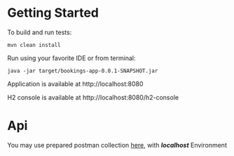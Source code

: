 # Getting Started

To build and run tests:
```
mvn clean install
```

Run using your favorite IDE or from terminal:
```
java -jar target/bookings-app-0.0.1-SNAPSHOT.jar
```

Application is available at http://localhost:8080

H2 console is available at http://localhost:8080/h2-console

# Api
You may use prepared postman collection [here](https://www.postman.com/pagels-team/workspace/public/collection/8378286-435835dc-ffa4-423b-bcc4-96e066db6492?action=share&creator=8378286&active-environment=8378286-c555d8df-0e7a-464b-8f8f-a4ae531b2f74), with **_localhost_** Environment
